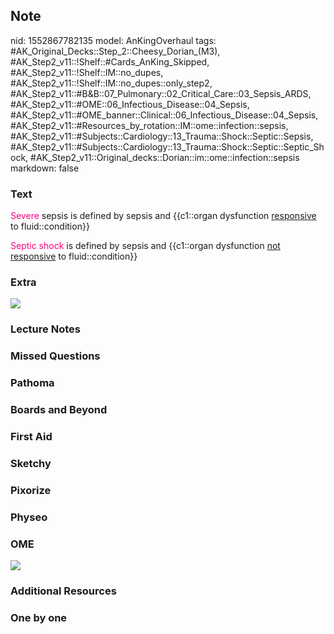 ## Note
nid: 1552867782135
model: AnKingOverhaul
tags: #AK_Original_Decks::Step_2::Cheesy_Dorian_(M3), #AK_Step2_v11::!Shelf::#Cards_AnKing_Skipped, #AK_Step2_v11::!Shelf::IM::no_dupes, #AK_Step2_v11::!Shelf::IM::no_dupes::only_step2, #AK_Step2_v11::#B&B::07_Pulmonary::02_Critical_Care::03_Sepsis_ARDS, #AK_Step2_v11::#OME::06_Infectious_Disease::04_Sepsis, #AK_Step2_v11::#OME_banner::Clinical::06_Infectious_Disease::04_Sepsis, #AK_Step2_v11::#Resources_by_rotation::IM::ome::infection::sepsis, #AK_Step2_v11::#Subjects::Cardiology::13_Trauma::Shock::Septic::Sepsis, #AK_Step2_v11::#Subjects::Cardiology::13_Trauma::Shock::Septic::Septic_Shock, #AK_Step2_v11::Original_decks::Dorian::im::ome::infection::sepsis
markdown: false

### Text
<font color="#FC0280">Severe</font> sepsis is defined by sepsis and
{{c1::organ dysfunction <u>responsive</u> to fluid::condition}}
<div>
  <font color="#FC0280">Septic shock</font> is defined by sepsis
  and {{c1::organ dysfunction <u>not responsive</u> to
  fluid::condition}}
</div>

### Extra
<div>
  <i><img src="paste-298830939553795.jpg"></i>
</div>

### Lecture Notes


### Missed Questions


### Pathoma


### Boards and Beyond


### First Aid


### Sketchy


### Pixorize


### Physeo


### OME
<div class="ome-widget">
  <a href=
  "https://onlinemeded.org/spa/infectious-disease/sepsis/acquire?ref=anki">
  <img src="_OME_AnkiFlashcards_Lesson_3.png"></a>
</div>

### Additional Resources


### One by one

